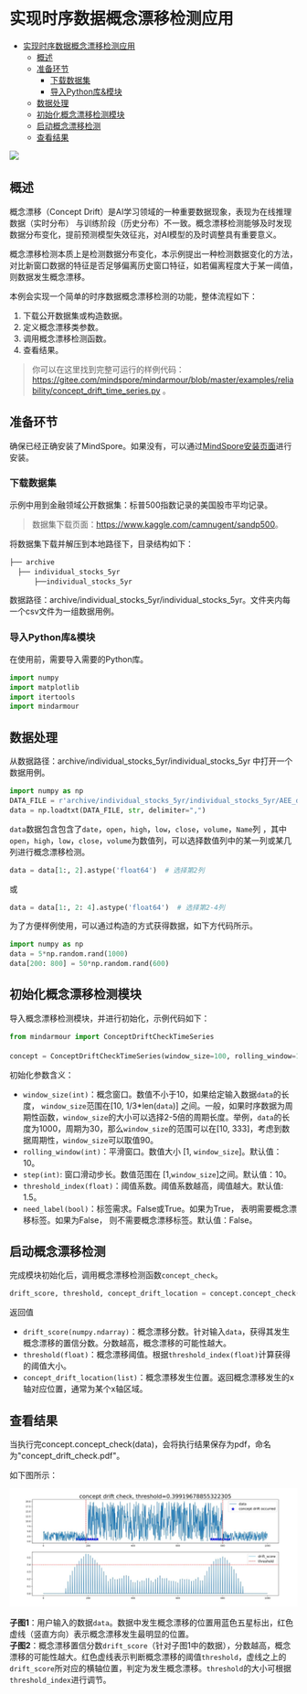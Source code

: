 # 实现时序数据概念漂移检测应用

<!-- TOC -->

- [实现时序数据概念漂移检测应用](#实现时序数据概念漂移检测应用)
    - [概述](#概述)
    - [准备环节](#准备环节)
        - [下载数据集](#下载数据集)
        - [导入Python库&模块](#导入python库模块)
    - [数据处理](#数据处理)
    - [初始化概念漂移检测模块](#初始化概念漂移检测模块)
    - [启动概念漂移检测](#启动概念漂移检测)
    - [查看结果](#查看结果)

<!-- /TOC -->

<a href="https://gitee.com/mindspore/docs/blob/master/docs/mindarmour/docs/source_zh_cn/concept_drift_time_series.md" target="_blank"><img src="https://gitee.com/mindspore/docs/raw/master/resource/_static/logo_source.png"></a>

## 概述

概念漂移（Concept Drift）是AI学习领域的一种重要数据现象，表现为在线推理数据（实时分布）
与训练阶段（历史分布）不一致。概念漂移检测能够及时发现数据分布变化，提前预测模型失效征兆，对AI模型的及时调整具有重要意义。

概念漂移检测本质上是检测数据分布变化，本示例提出一种检测数据变化的方法，对比新窗口数据的特征是否足够偏离历史窗口特征，如若偏离程度大于某一阈值，则数据发生概念漂移。

本例会实现一个简单的时序数据概念漂移检测的功能，整体流程如下：

1. 下载公开数据集或构造数据。
2. 定义概念漂移类参数。
3. 调用概念漂移检测函数。
4. 查看结果。

> 你可以在这里找到完整可运行的样例代码：<https://gitee.com/mindspore/mindarmour/blob/master/examples/reliability/concept_drift_time_series.py> 。

## 准备环节

确保已经正确安装了MindSpore。如果没有，可以通过[MindSpore安装页面](https://www.mindspore.cn/install)进行安装。  

### 下载数据集

示例中用到金融领域公开数据集：标普500指数记录的美国股市平均记录。
> 数据集下载页面：<https://www.kaggle.com/camnugent/sandp500>。

将数据集下载并解压到本地路径下，目录结构如下：

```bash
├── archive
  ├── individual_stocks_5yr
      ├──individual_stocks_5yr
```

数据路径：archive/individual_stocks_5yr/individual_stocks_5yr。文件夹内每一个csv文件为一组数据用例。

### 导入Python库&模块

在使用前，需要导入需要的Python库。

```python
import numpy
import matplotlib
import itertools
import mindarmour
```

## 数据处理

从数据路径：archive/individual_stocks_5yr/individual_stocks_5yr 中打开一个数据用例。

```python
import numpy as np
DATA_FILE = r'archive/individual_stocks_5yr/individual_stocks_5yr/AEE_data.csv'
data = np.loadtxt(DATA_FILE, str, delimiter=",")
```

`data`数据包含包含了`date`，`open`，`high`，`low`，`close`，`volume`，`Name`列 ，其中`open`，`high`，`low`，`close`，`volume`为数值列，可以选择数值列中的某一列或某几列进行概念漂移检测。

```python
data = data[1:, 2].astype('float64')  # 选择第2列
```

或

```python
data = data[1:, 2: 4].astype('float64')  # 选择第2-4列
```

为了方便样例使用，可以通过构造的方式获得数据，如下方代码所示。

```python
import numpy as np
data = 5*np.random.rand(1000)
data[200: 800] = 50*np.random.rand(600)
```

## 初始化概念漂移检测模块

导入概念漂移检测模块，并进行初始化，示例代码如下：

```python
from mindarmour import ConceptDriftCheckTimeSeries

concept = ConceptDriftCheckTimeSeries(window_size=100, rolling_window=10, step=10, threshold_index=1.5,need_label=False)
```

初始化参数含义：

- `window_size(int)`：概念窗口。数值不小于10，如果给定输入数据`data`的长度， `window_size`范围在[10, 1/3*len(`data`)] 之间。一般，如果时序数据为周期性函数，`window_size`的大小可以选择2-5倍的周期长度。举例，`data`的长度为1000，周期为30，那么`window_size`的范围可以在[10, 333]，考虑到数据周期性，`window_size`可以取值90。
- `rolling_window(int)`：平滑窗口。数值大小 [1, `window_size`]。默认值：10。
- `step(int)`: 窗口滑动步长。数值范围在 [1,`window_size`]之间。默认值：10。
- `threshold_index(float)`：阈值系数。阈值系数越高，阈值越大。默认值: 1.5。
- `need_label(bool)`：标签需求。False或True。如果为True， 表明需要概念漂移标签。如果为False， 则不需要概念漂移标签。默认值：False。

## 启动概念漂移检测

完成模块初始化后，调用概念漂移检测函数`concept_check`。

```python
drift_score, threshold, concept_drift_location = concept.concept_check(data)
```

返回值

- `drift_score(numpy.ndarray)`：概念漂移分数。针对输入`data`，获得其发生概念漂移的置信分数。分数越高，概念漂移的可能性越大。
- `threshold(float)`：概念漂移阈值。根据`threshold_index(float)`计算获得的阈值大小。
- `concept_drift_location(list)`：概念漂移发生位置。返回概念漂移发生的x轴对应位置，通常为某个x轴区域。

## 查看结果

当执行完concept.concept_check(data)，会将执行结果保存为pdf，命名为"concept_drift_check.pdf"。

如下图所示：

![概念漂移](./images/concept_drift_timeseries.JPG)

**子图1**：用户输入的数据`data`。数据中发生概念漂移的位置用蓝色五星标出，红色虚线（竖直方向）表示概念漂移发生最明显的位置。  
**子图2**：概念漂移置信分数`drift_score`（针对子图1中的数据），分数越高，概念漂移的可能性越大。红色虚线表示判断概念漂移的阈值`threshold`，虚线之上的`drift_score`所对应的横轴位置，判定为发生概念漂移。`threshold`的大小可根据`threshold_index`进行调节。